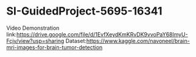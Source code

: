 # SI-GuidedProject-5695-16341
Video Demonstration link:https://drive.google.com/file/d/1EvfXeydKmKRvDK9vvoPaY68lmyU-Fcjv/view?usp=sharing
Dataset:https://www.kaggle.com/navoneel/brain-mri-images-for-brain-tumor-detection
